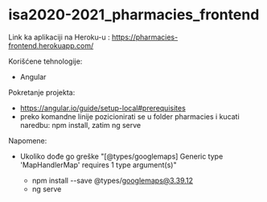 # isa2020-2021_pharmacies_frontend

Link ka aplikaciji na Heroku-u : https://pharmacies-frontend.herokuapp.com/

Korišćene tehnologije:
  - Angular
  
Pokretanje projekta:
  - https://angular.io/guide/setup-local#prerequisites
  - preko komandne linije pozicionirati se u folder pharmacies i kucati naredbu: npm install, zatim ng serve
  
Napomene:
  - Ukoliko dođe go greške "[@types/googlemaps] Generic type 'MapHandlerMap<T>' requires 1 type argument(s)"
    - npm install --save @types/googlemaps@3.39.12
    - ng serve

